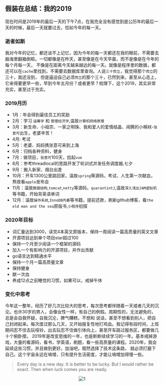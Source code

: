 ## 假装在总结：我的2019


现在时间是2019年的最后一天的下午7点，在我完全没有感觉到是公历年的最后一天的时候，最后一天就要过去，恰如今年的每一天。
### 逝者如斯

我对今年的记忆，都还谈不上记忆，因为今年的每一天都还在我的眼前，不需要去脑海里翻箱倒柜。一切都像是在昨天，甚至像是在今天早晨，而不是像是在今年的每个月每一天，
不像是在距离今天越来越远的每一天。就像是程序里的数据，都还可以在`cache`里找到，不需要去数据库里查询。人说`三十而立`，我觉得那个`而立`的三十，我还没到，
但是逼迫自己必须`而立`的那个三十，已然到来，甚至从心态上，它来得要更早一些，早到今年五月份？或者更早？梳理下，这个2019，其实非常充实，甚至过于充实。
### 2019月历
- 1月：年会得到最佳员工的奖励
- 2月：学习 `运筹学` 和 `管理经济学`,温故`计算机网络原理` 
- 3月：新生命、小祖宗、一家之明珠、我和爱人的爱情结晶、闹腾的小棉袄-`张意可`出生，老婆辛苦！
- 4月: 考试
- 5月：老婆、妈妈携张意可来到上海
- 6月：归档各种资料，健身
- 7月：做项目，`张意可`100天，拾起`vue`
- 8月：参考threadlocal的思路开发了轮训式并发任务调度器,七夕
- 9月：搬入新家、烟台出差
- 10月：开车1300公里路回家，温故`spring`等源码，考试、人生第一次献血，熬夜看`apple`发布会
- 11月：温故`数据结构`,`tomcat`,`netty`等源码，`quarantintJ`,温故`深入浅出JAM虚拟机`等书籍，开始背英语单词
- 12月：温故`操作系统`,`InnoDB内幕`等书籍，提前还款，刷新github博客，看`the old man and the sea`原版书,`小程序`初探


### 2020年目标
- 词汇量达到3000，读完4本英文原版本，保持一周阅读一篇高质量的英文文章
- 开源项目达到单个项目star超过100
- 保持一个月至少阅读一个框架的源码
- 加入一个有影响力的开源项目，并作出贡献
- go语言达到精通水平
- 保持一个月一篇高质量文章
- 保持健身
- 献一次血
- 养成12点之前睡觉的习惯，如果可以，戒掉午休

### 变化中思考
今年这一整年，经历了好几次比较大的思考，每次思考都伴随着一天或者几天的沉沦。也许30岁的男人，会像女性一样，有自己的例假。周期性的，无法避免的，总是会自我怀疑，自我沉沦，脾气糟糕，不想和
说话，甚至不想看到别人，把自己封闭起来。每次度过那么几天，又开始报复性地打鸡血。我记得有段时间，上班期间忍不住去玩哑铃，出去玩忍不住做引体向上，甚至开车路过服务区，都要做几十个俯卧撑。
2019年是改变思维的一年，也是断断续续学习的一年。基本戒掉游戏，大量的看源码，看书，学英语，刷题，看一些高质量的课程。2020年，我会延续这些习惯，并且做到更好。加油吧，既然选择了技术这条路，
就必须打磨下自己。这个宇宙永远在墒增，只有提升生活密度，才能让墒增加得慢一些。
> Every day is a new day. It is better to be lucky. But I would rather be exact. Then when luck comes you are ready. 



<p align="center">
  <img src="https://github.com/rongjoker/rongjoker.github.io/blob/joker_dev/blog/reviewin2019/1.jpg?raw=true" alt="1">
</p>

